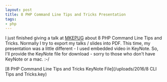 ```yaml
---
layout: post
title: 8 PHP Command Line Tips and Tricks Presentation
tags:
- php
---
```

I just finished giving a talk at [MKEPUG](http://www.meetup.com/Milwaukee-PHP-Users-Group/events/228866298/) about
8 PHP Command Line Tips and Tricks.  Normally I try to export my talks / slides into PDF.  This time, my presentation
was a little different - I used embedded video in KeyNote.  So, I'll provide the KeyNote file for download - sorry
to those who don't have KeyNote or a mac. :-/

[8 PHP Command Line Tips and Tricks KeyNote File](/uploads/2016/8 CLI Tips and Tricks.key)
